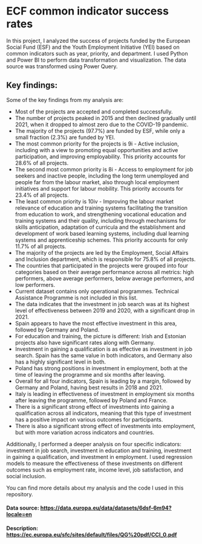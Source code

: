 # ECF common indicator success rates

In this project, I analyzed the success of projects funded by the European Social Fund (ESF) and the Youth Employment Initiative (YEI) based on common indicators such as year, priority, and department. I used Python and Power BI to perform data transformation and visualization. The data source was transformed using Power Query.

## Key findings:
Some of the key findings from my analysis are:

* Most of the projects are accepted and completed successfully.
* The number of projects peaked in 2015 and then declined gradually until 2021, when it dropped to almost zero due to the COVID-19 pandemic.
* The majority of the projects (97.7%) are funded by ESF, while only a small fraction (2.3%) are funded by YEI.
* The most common priority for the projects is 9i - Active inclusion, including with a view to promoting equal opportunities and active participation, and improving employability. This priority accounts for 28.6% of all projects.
* The second most common priority is 8i - Access to employment for job seekers and inactive people, including the long term unemployed and people far from the labour market, also through local employment initiatives and support for labour mobility. This priority accounts for 23.4% of all projects.
* The least common priority is 10iv - Improving the labour market relevance of education and training systems facilitating the transition from education to work, and strengthening vocational education and training systems and their quality, including through mechanisms for skills anticipation, adaptation of curricula and the establishment and development of work based learning systems, including dual learning systems and apprenticeship schemes. This priority accounts for only 11.7% of all projects.
* The majority of the projects are led by the Employment, Social Affairs and Inclusion department, which is responsible for 75.8% of all projects.
* The countries that participated in the projects were grouped into four categories based on their average performance across all metrics: high performers, above average performers, below average performers, and low performers.
* Current dataset contains only operational programmes. Technical Assistance Programme is not included in this list.
* The data indicates that the investment in job search was at its highest level of effectiveness between 2019 and 2020, with a significant drop in 2021.
* Spain appears to have the most effective investment in this area, followed by Germany and Poland.
* For education and training, the picture is different: Irish and Estonian projects also have significant rates along with Germany.
* Investment in gaining a qualification is as effective as investment in job search. Spain has the same value in both indicators, and Germany also has a highly significant level in both.
* Poland has strong positions in investment in employment, both at the time of leaving the programme and six months after leaving.
* Overall for all four indicators, Spain is leading by a margin, followed by Germany and Poland, having best results in 2018 and 2021.
* Italy is leading in effectiveness of investment in employment six months after leaving the programme, followed by Poland and France.
* There is a significant strong effect of investments into gaining a qualification across all indicators, meaning that this type of investment has a positive impact on various outcomes for participants.
* There is also a significant strong effect of investments into employment, but with more variation across indicators and countries.

Additionally, I performed a deeper analysis on four specific indicators: investment in job search, investment in education and training, investment in gaining a qualification, and investment in employment. I used regression models to measure the effectiveness of these investments on different outcomes such as employment rate, income level, job satisfaction, and social inclusion.

You can find more details about my analysis and the code I used in this repository.

#### Data source: https://data.europa.eu/data/datasets/6dsf-6m94?locale=en
#### Description: https://ec.europa.eu/sfc/sites/default/files/QG%20pdf/CCI_0.pdf
